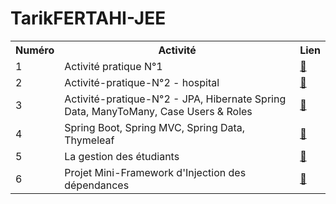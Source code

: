 # TarikFERTAHI-JEE
<table>
  <tbody><tr>
    <th>Numéro</th>
    <th>Activité</th>
    <th>Lien</th>
  </tr>
  <tr>
    <td>1</td>
    <td>Activité pratique N°1	</td>
    <td><a href="https://github.com/TarikFERTAHI/TarikFERTAHI-JEE/tree/main/Activit%C3%A9-pratique-N%C2%B01"><g-emoji class="g-emoji" alias="link" fallback-src="https://github.githubassets.com/images/icons/emoji/unicode/1f517.png">🔗</g-emoji></a></td>
  </tr>
 <tr>
   <td>2</td>
    <td>Activité-pratique-N°2 - hospital </td>
    <td><a href="https://github.com/TarikFERTAHI/TarikFERTAHI-JEE/tree/main/Activit%C3%A9-pratique-N%C2%B02/hospital"><g-emoji class="g-emoji" alias="link" fallback-src="https://github.githubassets.com/images/icons/emoji/unicode/1f517.png">🔗</g-emoji></a></td>
  </tr>
  <tr>
     <td>3</td>
    <td>Activité-pratique-N°2 - JPA, Hibernate Spring Data, ManyToMany, Case Users & Roles</td>
    <td><a href="https://github.com/TarikFERTAHI/TarikFERTAHI-JEE/tree/main/Activit%C3%A9-pratique-N%C2%B02/jpa-enset"><g-emoji class="g-emoji" alias="link" fallback-src="https://github.githubassets.com/images/icons/emoji/unicode/1f517.png">🔗</g-emoji></a></td>
  </tr>
    <tr><td>4</td>
    <td>Spring Boot, Spring MVC, Spring Data, Thymeleaf </td>
    <td><a href="https://github.com/TarikFERTAHI/TarikFERTAHI-JEE/tree/main/Activit%C3%A9-pratique-N%C2%B03"><g-emoji class="g-emoji" alias="link" fallback-src="https://github.githubassets.com/images/icons/emoji/unicode/1f517.png">🔗</g-emoji></a></td>
  </tr>
  <tr>
  <td>5</td>
    <td>La gestion des étudiants</td>
    <td><a href="https://github.com/TarikFERTAHI/TarikFERTAHI-JEE/tree/main/Activit%C3%A9-pratique-N%C2%B04"><g-emoji class="g-emoji" alias="link" fallback-src="https://github.githubassets.com/images/icons/emoji/unicode/1f517.png">🔗</g-emoji></a></td>
  </tr>
  <tr>
   </tr>
    <tr>
     <td>6</td>
    <td>Projet Mini-Framework d'Injection des dépendances</td>
    <td><a href="https://github.com/TarikFERTAHI/TarikFERTAHI-JEE/tree/main/Mini_Framework_Project"><g-emoji class="g-emoji" alias="link" fallback-src="https://github.githubassets.com/images/icons/emoji/unicode/1f517.png">🔗</g-emoji></a></td>
  </tr>
  <tr>
</tbody></table>
